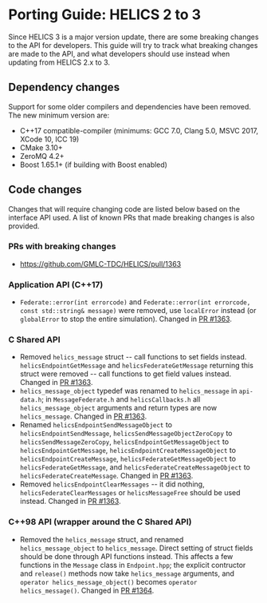 # Porting Guide: HELICS 2 to 3

Since HELICS 3 is a major version update, there are some breaking changes to the API for developers.
This guide will try to track what breaking changes are made to the API, and what developers should use
instead when updating from HELICS 2.x to 3.

## Dependency changes

Support for some older compilers and dependencies have been removed. The new minimum version are:

- C++17 compatible-compiler (minimums: GCC 7.0, Clang 5.0, MSVC 2017, XCode 10, ICC 19)
- CMake 3.10+
- ZeroMQ 4.2+
- Boost 1.65.1+ (if building with Boost enabled)

## Code changes

Changes that will require changing code are listed below based on the interface API used.
A list of known PRs that made breaking changes is also provided.

### PRs with breaking changes

- https://github.com/GMLC-TDC/HELICS/pull/1363

### Application API (C++17)

- `Federate::error(int errorcode)` and `Federate::error(int errorcode, const std::string& message)` were removed, use `localError` instead (or `globalError` to stop the entire simulation). Changed in [PR #1363](https://github.com/GMLC-TDC/HELICS/pull/1363).

### C Shared API

- Removed `helics_message` struct -- call functions to set fields instead. `helicsEndpointGetMessage` and `helicsFederateGetMessage` returning this struct were removed -- call functions to get field values instead. Changed in [PR #1363](https://github.com/GMLC-TDC/HELICS/pull/1363).
- `helics_message_object` typedef was renamed to `helics_message` in `api-data.h`; in `MessageFederate.h` and `helicsCallbacks.h` all `helics_message_object` arguments and return types are now `helics_message`. Changed in [PR #1363](https://github.com/GMLC-TDC/HELICS/pull/1363).
- Renamed `helicsEndpointSendMessageObject` to `helicsEndpointSendMessage`, `helicsSendMessageObjectZeroCopy` to `helicsSendMessageZeroCopy`, `helicsEndpointGetMessageObject` to `helicsEndpointGetMessage`, `helicsEndpointCreateMessageObject` to `helicsEndpointCreateMessage`, `helicsFederateGetMessageObject` to `helicsFederateGetMessage`, and `helicsFederateCreateMessageObject` to `helicsFederateCreateMessage`. Changed in [PR
  #1363](https://github.com/GMLC-TDC/HELICS/pull/1363).
- Removed `helicsEndpointClearMessages` -- it did nothing, `helicsFederateClearMessages` or `helicsMessageFree` should be used instead. Changed in [PR #1363](https://github.com/GMLC-TDC/HELICS/pull/1363).

### C++98 API (wrapper around the C Shared API)

- Removed the `helics_message` struct, and renamed `helics_message_object` to `helics_message`. Direct setting of struct fields should be done through API functions instead. This affects a few functions in the `Message` class in `Endpoint.hpp`; the explicit contructor and `release()` methods now take `helics_message` arguments, and `operator helics_message_object()` becomes `operator helics_message()`. Changed in [PR #1364](https://github.com/GMLC-TDC/HELICS/pull/1363).

